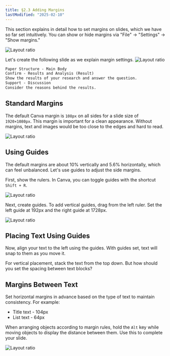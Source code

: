 ```yaml
---
title: §2.3 Adding Margins
lastModified: "2025-02-10"
---
```


This section explains in detail how to set margins on slides, which we have so far set intuitively. You can show or hide margins via "File" → "Settings" → "Show margins."

![Layout ratio](/books/slide_design/images/2-3/1.png)

Let's create the following slide as we explain margin settings.
![Layout ratio](/books/slide_design/images/2-3/2.png)

```txt
Paper Structure - Main Body
Confirm - Results and Analysis (Result)
Show the results of your research and answer the question.
Support - Discussion
Consider the reasons behind the results.
```

## Standard Margins

The default Canva margin is `108px` on all sides for a slide size of `1920×1080px`. This margin is important for a clean appearance. Without margins, text and images would be too close to the edges and hard to read.

![Layout ratio](/books/slide_design/images/2-3/3.png)

## Using Guides

The default margins are about 10% vertically and 5.6% horizontally, which can feel unbalanced. Let's use guides to adjust the side margins.

First, show the rulers. In Canva, you can toggle guides with the shortcut `Shift + R`.

![Layout ratio](/books/slide_design/images/2-3/4.png)

Next, create guides. To add vertical guides, drag from the left ruler. Set the left guide at 192px and the right guide at 1728px.

![Layout ratio](/books/slide_design/images/2-3/5.png)

## Placing Text Using Guides

Now, align your text to the left using the guides. With guides set, text will snap to them as you move it.

For vertical placement, stack the text from the top down. But how should you set the spacing between text blocks?

## Margins Between Text

Set horizontal margins in advance based on the type of text to maintain consistency. For example:

-   Title text - 104px
-   List text - 64px

When arranging objects according to margin rules, hold the `Alt` key while moving objects to display the distance between them. Use this to complete your slide.

![Layout ratio](/books/slide_design/images/2-3/6.png)
